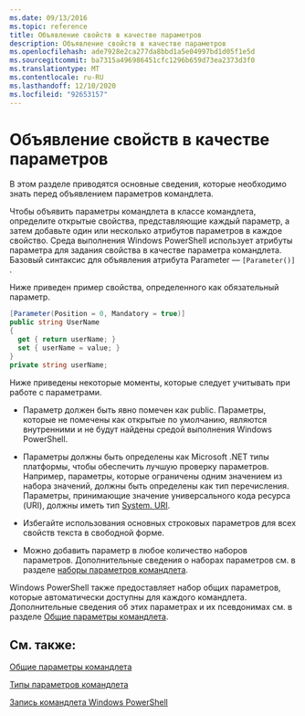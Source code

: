 ```yaml
---
ms.date: 09/13/2016
ms.topic: reference
title: Объявление свойств в качестве параметров
description: Объявление свойств в качестве параметров
ms.openlocfilehash: ade7928e2ca277da8bbd1a5e04997bd1d05f1e5d
ms.sourcegitcommit: ba7315a496986451cfc1296b659d73ea2373d3f0
ms.translationtype: MT
ms.contentlocale: ru-RU
ms.lasthandoff: 12/10/2020
ms.locfileid: "92653157"
---
```

# <a name="declaring-properties-as-parameters"></a>Объявление свойств в качестве параметров

В этом разделе приводятся основные сведения, которые необходимо знать перед объявлением параметров командлета.

Чтобы объявить параметры командлета в классе командлета, определите открытые свойства, представляющие каждый параметр, а затем добавьте один или несколько атрибутов параметров в каждое свойство. Среда выполнения Windows PowerShell использует атрибуты параметра для задания свойства в качестве параметра командлета. Базовый синтаксис для объявления атрибута Parameter — `[Parameter()]` .

Ниже приведен пример свойства, определенного как обязательный параметр.

```csharp
[Parameter(Position = 0, Mandatory = true)]
public string UserName
{
  get { return userName; }
  set { userName = value; }
}
private string userName;
```

Ниже приведены некоторые моменты, которые следует учитывать при работе с параметрами.

- Параметр должен быть явно помечен как public. Параметры, которые не помечены как открытые по умолчанию, являются внутренними и не будут найдены средой выполнения Windows PowerShell.

- Параметры должны быть определены как Microsoft .NET типы платформы, чтобы обеспечить лучшую проверку параметров. Например, параметры, которые ограничены одним значением из набора значений, должны быть определены как тип перечисления. Параметры, принимающие значение универсального кода ресурса (URI), должны иметь тип [System. URI](/dotnet/api/System.Uri).

- Избегайте использования основных строковых параметров для всех свойств текста в свободной форме.

- Можно добавить параметр в любое количество наборов параметров. Дополнительные сведения о наборах параметров см. в разделе [наборы параметров командлета](./cmdlet-parameter-sets.md).

Windows PowerShell также предоставляет набор общих параметров, которые автоматически доступны для каждого командлета. Дополнительные сведения об этих параметрах и их псевдонимах см. в разделе [Общие параметры командлета](./common-parameter-names.md).

## <a name="see-also"></a>См. также:

[Общие параметры командлета](./common-parameter-names.md)

[Типы параметров командлета](./types-of-cmdlet-parameters.md)

[Запись командлета Windows PowerShell](./writing-a-windows-powershell-cmdlet.md)
